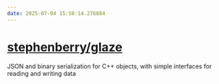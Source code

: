 ```yaml
---
date: 2025-07-04 15:50:14.276884
---
```


# [stephenberry/glaze](https://github.com/stephenberry/glaze)

JSON and binary serialization for C++ objects, with simple interfaces for reading and writing data